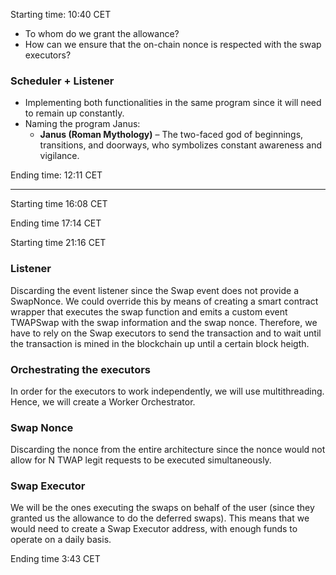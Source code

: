 Starting time: 10:40 CET

- To whom do we grant the allowance? 
- How can we ensure that the on-chain nonce is respected with the swap executors?

### Scheduler + Listener
- Implementing both functionalities in the same program since it will need to remain up constantly.
- Naming the program Janus:
	- **Janus (Roman Mythology)** – The two-faced god of beginnings, transitions, and doorways, who symbolizes constant awareness and vigilance.

Ending time: 12:11 CET

---

Starting time 16:08 CET

Ending time 17:14 CET

Starting time 21:16 CET


### Listener

Discarding the event listener since the Swap event does not provide a SwapNonce. We could override this by means of creating a smart contract wrapper that executes the swap function and emits a custom event TWAPSwap with the swap information and the swap nonce.
Therefore, we have to rely on the Swap executors to send the transaction and to wait until the transaction is mined in the blockchain up until a certain block heigth.

### Orchestrating the executors
In order for the executors to work independently, we will use multithreading. Hence, we will create a Worker Orchestrator.

### Swap Nonce
Discarding the nonce from the entire architecture since the nonce would not allow for N TWAP legit requests to be executed simultaneously.

### Swap Executor
We will be the ones executing the swaps on behalf of the user (since they granted us the allowance to do the deferred swaps). This means that we would need to create a Swap Executor address, with enough funds to operate on a daily basis.


Ending time 3:43 CET